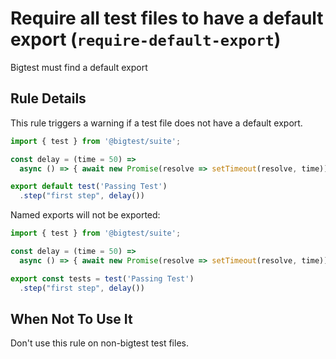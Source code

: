 # Require all test files to have a default export (`require-default-export`)

Bigtest must find a default export

## Rule Details

This rule triggers a warning if a test file does not have a default export.

```typescript
import { test } from '@bigtest/suite';

const delay = (time = 50) =>
  async () => { await new Promise(resolve => setTimeout(resolve, time)) };

export default test('Passing Test')
  .step("first step", delay())
```

Named exports will not be exported:

```typescript
import { test } from '@bigtest/suite';

const delay = (time = 50) =>
  async () => { await new Promise(resolve => setTimeout(resolve, time)) };

export const tests = test('Passing Test')
  .step("first step", delay())
```
## When Not To Use It

Don't use this rule on non-bigtest test files.
